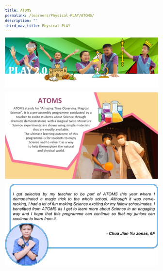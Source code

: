 ```yaml
---
title: ATOMS
permalink: /learners/Physical-PLAY/ATOMS/
description: ""
third_nav_title: Physical PLAY
---
```

![](/images/PLAYbanner.png)

![](/images/Key-Prgrammes-in-Science_Atoms-1024x576.jpg)

![](/images/SC-slide5-1024x548.png)